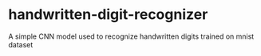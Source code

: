 # handwritten-digit-recognizer
A simple CNN model used to recognize handwritten digits trained on mnist dataset
